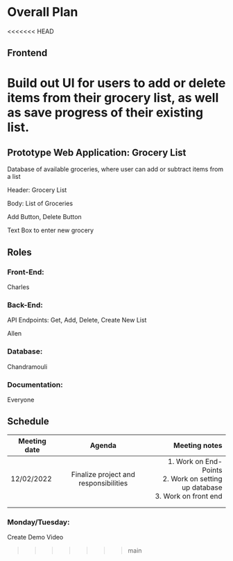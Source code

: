 # Overall Plan
<<<<<<< HEAD

## Frontend

Build out UI for users to add or delete items from their grocery list, as well as save progress of their existing list.
=======
## Prototype Web Application: Grocery List
Database of available groceries, where user can add or subtract items from a list

Header: Grocery List

Body: List of Groceries

Add Button, Delete Button

Text Box to enter new grocery

## Roles
### Front-End:

Charles

### Back-End:

API Endpoints: Get, Add, Delete, Create New List

Allen

### Database:

Chandramouli

### Documentation: 

Everyone

## Schedule


| Meeting date  | Agenda        |  Meeting notes     |
| ------------- |:-------------:| -----:|
| 12/02/2022    | Finalize project and responsibilities |1. Work on End-Points <br/> 2. Work on setting up database <br/> 3. Work on front end |
|       |     |    |
|  |     |    |


### Monday/Tuesday: 

Create Demo Video

>>>>>>> main
